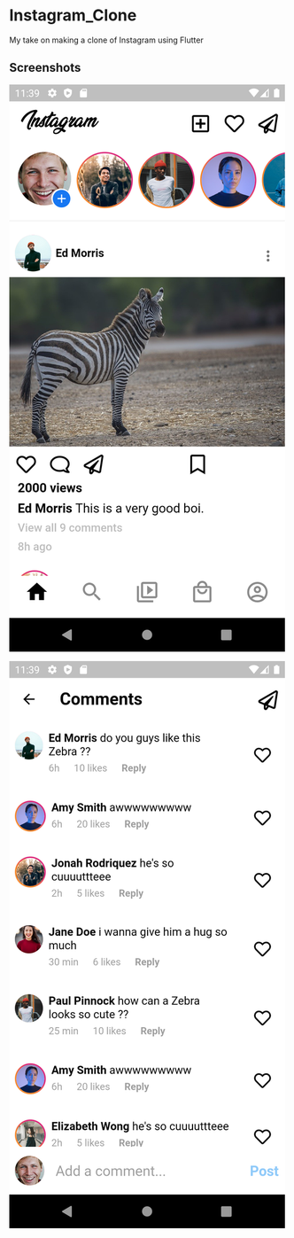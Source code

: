 # Instagram_Clone

My take on making a clone of Instagram using Flutter

## Screenshots

![](assets/Screenshot_1.png)

![](assets/Screenshot_2.png)
